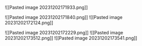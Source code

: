 ![[Pasted image 20231202171933.png]]

![[Pasted image 20231202171840.png]]
![[Pasted image 20231202172124.png]]

![[Pasted image 20231202172229.png]]
![[Pasted image 20231202173512.png]]
![[Pasted image 20231202173541.png]]